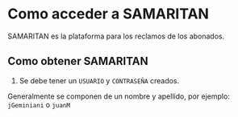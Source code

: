 # Como acceder a SAMARITAN 

SAMARITAN es la plataforma para los reclamos de los abonados.

## Como obtener SAMARITAN

1. Se debe tener un `USUARIO` y `CONTRASEÑA` creados.

Generalmente se componen de un nombre y apellido, por ejemplo:
`jGeminiani` o `juanM`
